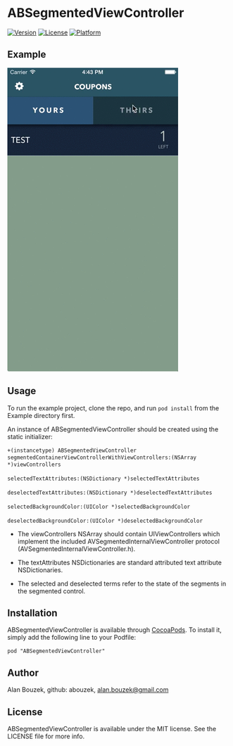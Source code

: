 # ABSegmentedViewController

[![Version](https://img.shields.io/cocoapods/v/ABSegmentedViewController.svg?style=flat)](http://cocoadocs.org/docsets/ABSegmentedViewController)
[![License](https://img.shields.io/cocoapods/l/ABSegmentedViewController.svg?style=flat)](http://cocoadocs.org/docsets/ABSegmentedViewController)
[![Platform](https://img.shields.io/cocoapods/p/ABSegmentedViewController.svg?style=flat)](http://cocoadocs.org/docsets/ABSegmentedViewController)

## Example

![alt tag](https://www.github.com/abouzek/ABSegmentedViewController/raw/master/example.gif)

## Usage

To run the example project, clone the repo, and run `pod install` from the Example directory first.

An instance of ABSegmentedViewController should be created using the static initializer:

	+(instancetype) ABSegmentedViewController segmentedContainerViewControllerWithViewControllers:(NSArray *)viewControllers
    													    selectedTextAttributes:(NSDictionary *)selectedTextAttributes 
                                                           deselectedTextAttributes:(NSDictionary *)deselectedTextAttributes 	
                                                           selectedBackgroundColor:(UIColor *)selectedBackgroundColor
                                                           deselectedBackgroundColor:(UIColor *)deselectedBackgroundColor

* The viewControllers NSArray should contain UIViewControllers which implement the included AVSegmentedInternalViewController protocol (AVSegmentedInternalViewController.h).

* The textAttributes NSDictionaries are standard attributed text attribute NSDictionaries. 

* The selected and deselected terms refer to the state of the segments in the segmented control.

## Installation

ABSegmentedViewController is available through [CocoaPods](http://cocoapods.org). To install
it, simply add the following line to your Podfile:

    pod "ABSegmentedViewController"

## Author

Alan Bouzek, github: abouzek, alan.bouzek@gmail.com

## License

ABSegmentedViewController is available under the MIT license. See the LICENSE file for more info.

